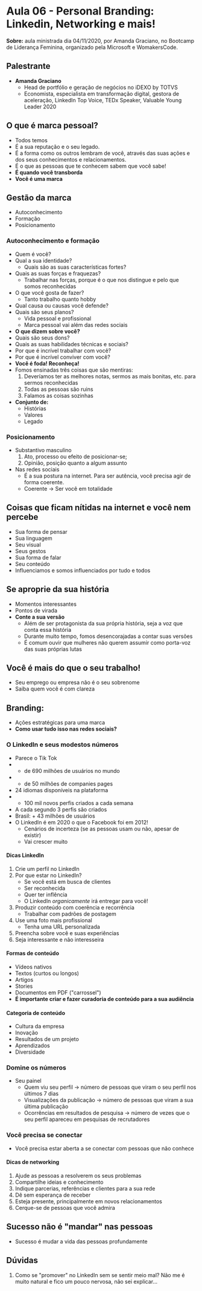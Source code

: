 # Aula 06 - Personal Branding: Linkedin, Networking e mais!

**Sobre:** aula ministrada dia 04/11/2020, por Amanda Graciano, no Bootcamp de Liderança Feminina, organizado pela Microsoft e WomakersCode.

## Palestrante
* **Amanda Graciano**
    * Head de portfólio e geração de negócios no iDEXO by TOTVS
    * Economista, especialista em transformação digital, gestora de aceleração, LinkedIn Top Voice, TEDx Speaker, Valuable Young Leader 2020

## O que é marca pessoal?
* Todos temos
* É a sua reputação e o seu legado.
* É a forma como os outros lembram de você, através das suas ações e dos seus conhecimentos e relacionamentos.
* É o que as pessoas que te conhecem sabem que você sabe!
* **É quando você transborda**
* **Você é uma marca**

## Gestão da marca
* Autoconhecimento
* Formação
* Posicionamento

### Autoconhecimento e formação
* Quem é você?
* Qual a sua identidade?
    * Quais são as suas características fortes?
* Quais as suas forças e fraquezas?
    * Trabalhar nas forças, porque é o que nos distingue e pelo que somos reconhecidas
* O que você gosta de fazer?
    * Tanto trabalho quanto hobby
* Qual causa ou causas você defende?
* Quais são seus planos?
    * Vida pessoal e profissional
    * Marca pessoal vai além das redes sociais
* **O que dizem sobre você?**
* Quais são seus dons?
* Quais as suas habilidades técnicas e sociais?
* Por que é incrível trabalhar com você?
* Por que é incrível conviver com você?
* **Você é foda! Reconheça!**
* Fomos ensinadas três coisas que são mentiras:
    1. Deveríamos ter as melhores notas, sermos as mais bonitas, etc. para sermos reconhecidas
    2. Todas as pessoas são ruins
    3. Falamos as coisas sozinhas
* **Conjunto de:**
    * Histórias
    * Valores
    * Legado

### Posicionamento
* Substantivo masculino
    1. Ato, processo ou efeito de posicionar-se;
    2. Opinião, posição quanto a algum assunto
* Nas redes sociais
    * É a sua postura na internet. Para ser autência, você precisa agir de forma coerente.
    * Coerente → Ser você em totalidade

## Coisas que ficam nítidas na internet e você nem percebe
* Sua forma de pensar
* Sua linguagem
* Seu visual
* Seus gestos
* Sua forma de falar
* Seu conteúdo
* Influenciamos e somos influenciados por tudo e todos

## Se aproprie da sua história
* Momentos interessantes
* Pontos de virada 
* **Conte a sua versão**
    * Além de ser protagonista da sua própria história, seja a voz que conta essa história
    * Durante muito tempo, fomos desencorajadas a contar suas versões
    * É comum ouvir que mulheres não querem assumir como porta-voz das suas próprias lutas

## Você é mais do que o seu trabalho!
* Seu emprego ou empresa não é o seu sobrenome
* Saiba quem você é com clareza

## Branding:
* Ações estratégicas para uma marca
* **Como usar tudo isso nas redes sociais?**

### O LinkedIn e seus modestos números
* Parece o Tik Tok
* + de 690 milhões de usuários no mundo
* + de 50 milhões de companies pages
* 24 idiomas disponíveis na plataforma
* + 100 mil novos perfis criados a cada semana
* A cada segundo 3 perfis são criados
* Brasil: + 43 milhões de usuários
* O LinkedIn é em 2020 o que o Facebook foi em 2012!
    * Cenários de incerteza (se as pessoas usam ou não, apesar de existir)
    * Vai crescer muito

#### Dicas LinkedIn
1. Crie um perfil no LinkedIn
2. Por que estar no LinkedIn?
    * Se você está em busca de clientes
    * Ser reconhecida
    * Quer ter inflência
    * O LinkedIn *organicamente* irá entregar para você!
3. Produzir conteúdo com coerência e recorrência
    * Trabalhar com padrões de postagem
4. Use uma foto mais profissional
    * Tenha uma URL personalizada
5. Preencha sobre você e suas experiências
6. Seja interessante e não interesseira

#### Formas de conteúdo
* Vídeos nativos
* Textos (curtos ou longos)
* Artigos
* Stories
* Documentos em PDF ("carrossel")
* **É importante criar e fazer curadoria de conteúdo para a sua audiência**

#### Categoria de conteúdo
* Cultura da empresa
* Inovação
* Resultados de um projeto
* Aprendizados
* Diversidade

### Domine os números
* Seu painel
    * Quem viu seu perfil → número de pessoas que viram o seu perfil nos últimos 7 dias
    * Visualizações da publicação → número de pessoas que viram a sua última publicação
    * Ocorrências em resultados de pesquisa → número de vezes que o seu perfil apareceu em pesquisas de recrutadores

### Você precisa se conectar
* Você precisa estar aberta a se conectar com pessoas que não conhece

#### Dicas de networking
1. Ajude as pessoas a resolverem os seus problemas
2. Compartilhe ideias e conhecimento
3. Indique parcerias, referências e clientes para a sua rede
4. Dê sem esperança de receber
5. Esteja presente, principalmente em novos relacionamentos
6. Cerque-se de pessoas que você admira

## Sucesso não é "mandar" nas pessoas
* Sucesso é mudar a vida das pessoas profundamente

## Dúvidas
1. Como se "promover" no LinkedIn sem se sentir meio mal? Não me é muito natural e fico um pouco nervosa, não sei explicar...